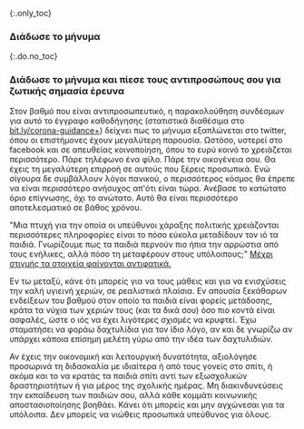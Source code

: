 {:.only_toc}
### Διάδωσε το μήνυμα

{:.do.no_toc}
### Διάδωσε το μήνυμα και πίεσε τους αντιπροσώπους σου για ζωτικής σημασία έρευνα

Στον βαθμό που είναι αντιπροσωπευτικό, η παρακολούθηση συνδέσμων για αυτό το έγγραφο καθοδήγησης (στατιστικά διαθέσιμα στο [bit.ly/corona-guidance+](https://bit.ly/corona-guidance+)) δείχνει πως το μήνυμα εξαπλώνεται στο twitter, όπου οι επιστήμονες έχουν μεγαλύτερη παρουσία. Ωστόσο, υστερεί στο facebook και σε απευθείας κοινοποίηση, όπου το ευρύ κοινό το χρειάζεται περισσότερο. Πάρε τηλέφωνο ένα φίλο. Πάρε την οικογένεια σου. Θα έχεις τη μεγαλύτερη επιρροή σε αυτούς που ξέρεις προσωπικά. Ενώ σίγουρα δε συμβάλλουν λόγοι πανικού, ο περισσότερος κόσμος θα έπρεπε να είναι περισσότερο ανήσυχος απ'ότι είναι τώρα. Ανέβασε το κατώτατο όριο επίγνωσης, όχι το ανώτατο. Αυτό θα είναι περισσότερο αποτελεσματικό σε βάθος χρόνου.

"Μια πτυχή για την οποία οι υπεύθυνοι χάραξης πολιτικής χρειάζονται περισσότερες πληροφορίες είναι το πόσο εύκολα μεταδίδουν τον ιό τα παιδιά. Γνωρίζουμε πως τα παιδιά περνούν πιο ήπια την αρρώστια από τους ενήλικες, αλλά πόσο τη μεταφέρουν στους υπόλοιπους;" [Μέχρι στιγμής τα στοιχεία φαίνονται αντιφατικά.](https://twitter.com/joshmich/status/1236286986161356801)

Εν τω μεταξύ, κάνε ότι μπορείς για να τους μάθεις και για να ενισχύσεις την καλή υγιεινή χεριών, σε ρεαλιστικά πλαίσια. Εν απουσία ξεκάθαρων ενδείξεων του βαθμού στον οποίο τα παιδιά είναι φορείς μετάδοσης, κράτα τα νύχια των χεριών τους (και τα δικά σου) όσο πιο κοντά είναι ασφαλές, ώστε ο ιός να έχει λιγότερες σχισμές να κρυφτεί. Έχω σταματήσει να φοράω δαχτυλίδια για τον ίδιο λόγο, αν και δε γνωρίζω αν υπάρχει κάποια επίσημη μελέτη γύρω από την ιδέα των δαχτυλιδιών.

Αν έχεις την οικονομική και λειτουργική δυνατότητα, αξιολόγησε προσωρινά τη διδασκαλία με ιδιαίτερα ή από τους γονείς στο σπίτι, ή ακόμα και το να κρατάς τα παιδιά σπίτι αντί των εξωσχολικών δραστηριοτήτων ή για μέρος της σχολικής ημέρας. Μη διακινδυνεύσεις την εκπαίδευση των παιδιών σου, αλλά κάθε κομμάτι κοινωνικής αποστασιοποίησης βοηθάει. Κάνει ότι μπορείς και μην αγχώνεσαι για τα υπόλοιπα. Δεν μπορείς να νιώθεις προσωπικά υπεύθυνος για όλους.
